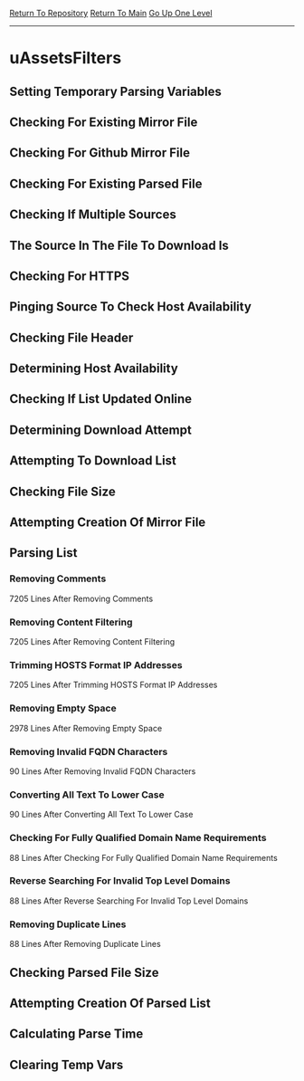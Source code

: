 [Return To Repository](https://github.com/deathbybandaid/piholeparser/)
[Return To Main](https://github.com/deathbybandaid/piholeparser/blob/master/RecentRunLogs/Mainlog.md)
[Go Up One Level](https://github.com/deathbybandaid/piholeparser/blob/master/RecentRunLogs/TopLevelScripts/30-Processing-External-Blacklists.md)
____________________________________
# uAssetsFilters
## Setting Temporary Parsing Variables
## Checking For Existing Mirror File
## Checking For Github Mirror File
## Checking For Existing Parsed File
## Checking If Multiple Sources
## The Source In The File To Download Is
## Checking For HTTPS
## Pinging Source To Check Host Availability
## Checking File Header
## Determining Host Availability
## Checking If List Updated Online
## Determining Download Attempt
## Attempting To Download List
## Checking File Size
## Attempting Creation Of Mirror File
## Parsing List
### Removing Comments
7205 Lines After Removing Comments
### Removing Content Filtering
7205 Lines After Removing Content Filtering
### Trimming HOSTS Format IP Addresses
7205 Lines After Trimming HOSTS Format IP Addresses
### Removing Empty Space
2978 Lines After Removing Empty Space
### Removing Invalid FQDN Characters
90 Lines After Removing Invalid FQDN Characters
### Converting All Text To Lower Case
90 Lines After Converting All Text To Lower Case
### Checking For Fully Qualified Domain Name Requirements
88 Lines After Checking For Fully Qualified Domain Name Requirements
### Reverse Searching For Invalid Top Level Domains
88 Lines After Reverse Searching For Invalid Top Level Domains
### Removing Duplicate Lines
88 Lines After Removing Duplicate Lines
## Checking Parsed File Size
## Attempting Creation Of Parsed List
## Calculating Parse Time
## Clearing Temp Vars
